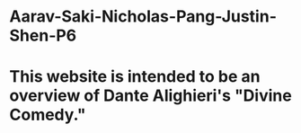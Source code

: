 # Aarav-Saki-Nicholas-Pang-Justin-Shen-P6
# This website is intended to be an overview of Dante Alighieri's "Divine Comedy."
